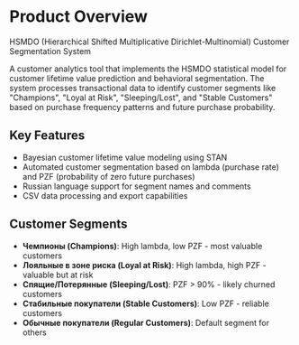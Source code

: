 # Product Overview

HSMDO (Hierarchical Shifted Multiplicative Dirichlet-Multinomial) Customer Segmentation System

A customer analytics tool that implements the HSMDO statistical model for customer lifetime value prediction and behavioral segmentation. The system processes transactional data to identify customer segments like "Champions", "Loyal at Risk", "Sleeping/Lost", and "Stable Customers" based on purchase frequency patterns and future purchase probability.

## Key Features
- Bayesian customer lifetime value modeling using STAN
- Automated customer segmentation based on lambda (purchase rate) and PZF (probability of zero future purchases)
- Russian language support for segment names and comments
- CSV data processing and export capabilities

## Customer Segments
- **Чемпионы (Champions)**: High lambda, low PZF - most valuable customers
- **Лояльные в зоне риска (Loyal at Risk)**: High lambda, high PZF - valuable but at risk
- **Спящие/Потерянные (Sleeping/Lost)**: PZF > 90% - likely churned customers
- **Стабильные покупатели (Stable Customers)**: Low PZF - reliable customers
- **Обычные покупатели (Regular Customers)**: Default segment for others